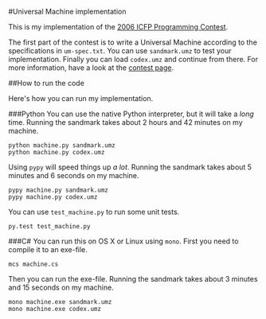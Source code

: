 #Universal Machine implementation

This is my implementation of the [2006 ICFP Programming Contest](http://www.boundvariable.org/task.shtml).

The first part of the contest is to write a Universal Machine according to the specifications in `um-spec.txt`. You can use `sandmark.umz` to test your implementation. Finally you can load `codex.umz` and continue from there. For more information, have a look at the [contest page](http://www.boundvariable.org/task.shtml).

##How to run the code

Here's how you can run my implementation.

###Python
You can use the native Python interpreter, but it will take a *long* time. Running the sandmark takes about 2 hours and 42 minutes on my machine.

    python machine.py sandmark.umz
    python machine.py codex.umz

Using `pypy` will speed things up *a lot*. Running the sandmark takes about 5 minutes and 6 seconds on my machine.

    pypy machine.py sandmark.umz
    pypy machine.py codex.umz

You can use `test_machine.py` to run some unit tests.

    py.test test_machine.py


###C&#35;
You can run this on OS X or Linux using `mono`. First you need to compile it to an exe-file.

    mcs machine.cs

Then you can run the exe-file. Running the sandmark takes about 3 minutes and 15 seconds on my machine.

    mono machine.exe sandmark.umz
    mono machine.exe codex.umz

